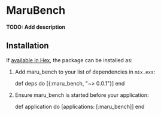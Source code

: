# MaruBench

**TODO: Add description**

## Installation

If [available in Hex](https://hex.pm/docs/publish), the package can be installed as:

  1. Add maru_bench to your list of dependencies in `mix.exs`:

        def deps do
          [{:maru_bench, "~> 0.0.1"}]
        end

  2. Ensure maru_bench is started before your application:

        def application do
          [applications: [:maru_bench]]
        end

